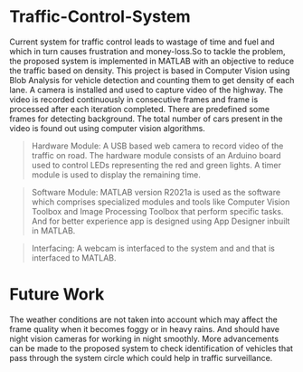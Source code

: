 # Traffic-Control-System
Current system for traffic control leads to wastage of time and fuel and which in turn causes frustration and money-loss.So to tackle the problem, the proposed system is implemented in MATLAB with an objective to reduce the traffic based on density. This project is based in Computer Vision using Blob Analysis for vehicle detection and counting them to get density of each lane. A camera is installed and used to capture video of the highway. The video is recorded continuously in consecutive frames and frame is processed after each iteration completed. There are predefined some frames for detecting background. The total number of cars present in the video is found out using computer vision algorithms. 

>Hardware Module: A USB based web camera to record video of the traffic on road. The hardware module consists of an Arduino board used to control LEDs representing the red and green lights. A timer module is used to display the remaining time.

>Software Module: MATLAB version R2021a is used as the software which comprises specialized modules and tools like Computer Vision Toolbox and Image Processing Toolbox that perform specific tasks. And for better experience app is designed using App Designer inbuilt in MATLAB.

>Interfacing: A webcam is interfaced to the system and and that is interfaced to MATLAB.

# Future Work
The weather conditions are not taken into account which may affect the frame quality when it becomes foggy or in heavy rains. And should have night vision cameras for working in night smoothly. More advancements can be made to the proposed system to check identification of vehicles that pass through the system circle which could help in traffic surveillance.

